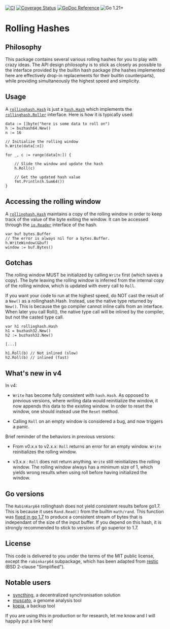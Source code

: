 [![CI](https://github.com/chmduquesne/rollinghash/actions/workflows/ci.yml/badge.svg)](https://github.com/chmduquesne/rollinghash/actions/workflows/ci.yml)
[![Coverage Status](https://codecov.io/gh/chmduquesne/rollinghash/branch/master/graph/badge.svg)](https://codecov.io/gh/chmduquesne/rollinghash)
[![GoDoc Reference](https://pkg.go.dev/badge/github.com/chmduquesne/rollinghash.svg)](https://pkg.go.dev/github.com/chmduquesne/rollinghash)
![Go 1.21+](https://img.shields.io/badge/go-1.21%2B-blue.svg)

Rolling Hashes
==============

Philosophy
----------

This package contains several various rolling hashes for you to play with
crazy ideas. The API design philosophy is to stick as closely as possible
to the interface provided by the builtin hash package (the hashes
implemented here are effectively drop-in replacements for their builtin
counterparts), while providing simultaneously the highest speed and
simplicity.

Usage
-----

A
[`rollinghash.Hash`](https://godoc.org/github.com/chmduquesne/rollinghash#Hash)
is just a [`hash.Hash`](https://golang.org/pkg/hash/#Hash) which
implements the
[`rollinghash.Roller`](https://godoc.org/github.com/chmduquesne/rollinghash#Roller)
interface. Here is how it is typically used:

```golang
data := []byte("here is some data to roll on")
h := buzhash64.New()
n := 16

// Initialize the rolling window
h.Write(data[:n])

for _, c := range(data[n:]) {

    // Slide the window and update the hash
    h.Roll(c)

    // Get the updated hash value
    fmt.Println(h.Sum64())
}
```

Accessing the rolling window
----------------------------

A
[`rollinghash.Hash`](https://godoc.org/github.com/chmduquesne/rollinghash#Hash)
maintains a copy of the rolling window in order to keep track of the value
of the byte exiting the window. It can be accessed through the
[`io.Reader`](https://golang.org/pkg/io/#Reader) interface of the hash.

```golang
var buf bytes.Buffer
// The error is always nil for a bytes.Buffer.
h.WriteWindow(&buf)
window := buf.Bytes()
```

Gotchas
-------

The rolling window MUST be initialized by calling `Write` first (which
saves a copy). The byte leaving the rolling window is inferred from the
internal copy of the rolling window, which is updated with every call to
`Roll`.

If you want your code to run at the highest speed, do NOT cast the result
of a `New()` as a rollinghash.Hash. Instead, use the native type returned
by `New()`. This is because the go compiler cannot inline calls from an
interface. When later you call Roll(), the native type call will be
inlined by the compiler, but not the casted type call.

```golang
var h1 rollinghash.Hash
h1 = buzhash32.New()
h2 := buzhash32.New()

[...]

h1.Roll(b) // Not inlined (slow)
h2.Roll(b) // inlined (fast)
```

What's new in v4
----------------

In v4:

* `Write` has become fully consistent with `hash.Hash`. As opposed to
  previous versions, where writing data would reinitialize the window, it
  now appends this data to the existing window. In order to reset the
  window, one should instead use the `Reset` method.

* Calling `Roll` on an empty window is considered a bug, and now triggers
  a panic.

Brief reminder of the behaviors in previous versions:

* From v0.x.x to v2.x.x: `Roll` returns an error for an empty window.
  `Write` reinitializes the rolling window.

* v3.x.x : `Roll` does not return anything. `Write` still reinitializes
  the rolling window. The rolling window always has a minimum size of 1,
  which yields wrong results when using roll before having initialized the
  window.

Go versions
-----------

The `RabinKarp64` rollinghash does not yield consistent results before
go1.7. This is because it uses `Rand.Read()` from the builtin `math/rand`.
This function was [fixed in go
1.7](https://golang.org/doc/go1.7#math_rand) to produce a consistent
stream of bytes that is independant of the size of the input buffer. If
you depend on this hash, it is strongly recommended to stick to versions
of go superior to 1.7.

License
-------

This code is delivered to you under the terms of the MIT public license,
except the `rabinkarp64` subpackage, which has been adapted from
[restic](https://github.com/restic/chunker) (BSD 2-clause "Simplified").

Notable users
-------------

* [syncthing](https://syncthing.net/), a decentralized synchronisation
  solution
* [muscato](https://github.com/kshedden/muscato), a genome analysis tool
* [kopia](https://github.com/kopia/kopia), a backup tool

If you are using this in production or for research, let me know and I
will happily put a link here!

